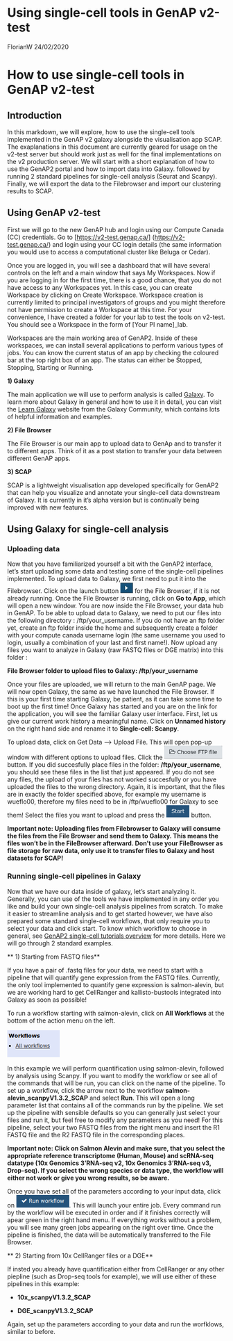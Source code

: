 Using single-cell tools in GenAP v2-test
================
FlorianW
24/02/2020

# How to use single-cell tools in GenAP v2-test

## Introduction

In this markdown, we will explore, how to use the single-cell tools
implemented in the GenAP v2 galaxy alongside the visualisation app SCAP.
The exaplanations in this document are currently geared for usage on the
v2-test server but should work just as well for the final
implementations on the v2 production server. We will start with a short
explanation of how to use the GenAP2 portal and how to import data into
Galaxy. followed by running 2 standard pipelines for single-cell
analysis (Seurat and Scanpy). Finally, we will export the data to the
Filebrowser and import our clustering results to SCAP.

## Using GenAP v2-test

First we will go to the new GenAP hub and login using our Compute Canada
(CC) credentials. Go to \[<https://v2-test.genap.ca/>\]
(<https://v2-test.genap.ca/>) and login using your CC login details (the
same information you would use to access a computational cluster like
Beluga or Cedar).

Once you are logged in, you will see a dashboard that will have several
controls on the left and a main window that says My Workspaces. Now if
you are logging in for the first time, there is a good chance, that you
do not have access to any Workspaces yet. In this case, you can create
Workspace by clicking on Create Workspace. Workspace creation is
currently limited to principal investigators of groups and you might
therefore not have permission to create a Workspace at this time. For
your convenience, I have created a folder for your lab to test the tools
on v2-test. You should see a Workspace in the form of \[Your PI
name\]\_lab.

Workspaces are the main working area of GenAP2. Inside of these
workspaces, we can install several applications to perform various types
of jobs. You can know the current status of an app by checking the
coloured bar at the top right box of an app. The status can either be
Stopped, Stopping, Starting or Running.

**1) Galaxy**

The main application we will use to perform analysis is called
[Galaxy](https://usegalaxy.org/). To learn more about Galaxy in general
and how to use it in detail, you can visit the [Learn
Galaxy](https://galaxyproject.org/learn/) website from the Galaxy
Community, which contains lots of helpful information and examples.

**2) File Browser**

The File Browser is our main app to upload data to GenAp and to transfer
it to different apps. Think of it as a post station to transfer your
data between different GenAP apps.

**3) SCAP**

SCAP is a lightweight visualisation app developed specifically for
GenAP2 that can help you visualize and annotate your single-cell data
downstream of Galaxy. It is currently in it’s alpha version but is
continually being improved with new features.

## Using Galaxy for single-cell analysis

### Uploading data

Now that you have familiarized yourself a bit with the GenAP2 interface,
let’s start uploading some data and testing some of the single-cell
pipelines implemented. To upload data to Galaxy, we first need to put it
into the Filebrowser. Click on the launch button
![](../www/GenAP_launch_button.jpg) for the File Browser, if it is not
already running. Once the File Browser is running, click on **Go to
App**, which will open a new window. You are now inside the File
Browser, your data hub in GenAP. To be able to upload data to Galaxy, we
need to put our files into the following directory :
/ftp/your\_username. If you do not have an ftp folder yet, create an ftp
folder inside the home and subsequently create a folder with your
compute canada username login (the same username you used to login,
usually a combination of your last and first name\!). Now upload any
files you want to analyze in Galaxy (raw FASTQ files or DGE matrix) into
this folder :

**File Browser folder to upload files to Galaxy: /ftp/your\_username**

Once your files are uploaded, we will return to the main GenAP page. We
will now open Galaxy, the same as we have launched the File Browser. If
this is your first time starting Galaxy, be patient, as it can take some
time to boot up the first time\! Once Galaxy has started and you are on
the link for the application, you will see the familiar Galaxy user
interface. First, let us give our current work history a meaningful
name. Click on **Unnamed history** on the right hand side and rename it
to **Single-cell: Scanpy**.

To upload data, click on Get Data –\> Upload File. This will open pop-up
window with different options to upload files. Click the
![](../www/GenAP_ftp_file.png) button. If you did succesfully place
files in the folder: **/ftp/your\_username**, you should see these files
in the list that just appeared. If you do not see any files, the upload
of your files has not worked succesfully or you have uploaded the files
to the wrong directory. Again, it is important, that the files are in
exactly the folder specified above, for example my username is wueflo00,
therefore my files need to be in /ftp/wueflo00 for Galaxy to see them\!
Select the files you want to upload and press the
![](../www/GenAP_start_button.png) button.

**Important note: Uploading files from Filebrowser to Galaxy will
consume the files from the File Browser and send them to Galaxy. This
means the files won’t be in the FileBrowser afterward. Don’t use your
FileBrowser as file storage for raw data, only use it to transfer files
to Galaxy and host datasets for SCAP\!**

### Running single-cell pipelines in Galaxy

Now that we have our data inside of galaxy, let’s start analyzing it.
Generally, you can use of the tools we have implemented in any order you
like and build your own single-cell analysis pipelines from scratch. To
make it easier to streamline analysis and to get started however, we
have also prepared some standard single-cell workflows, that only
require you to select your data and click start. To know which workflow
to choose in general, see [GenAP2 single-cell tutorials
overview](./tutorials/tutorial_overview.md) for more details. Here we
will go through 2 standard examples.

\*\* 1) Starting from FASTQ files\*\*

If you have a pair of .fastq files for your data, we need to start with
a pipeline that will quantify gene expression from the FASTQ files.
Currently, the only tool implemented to quantify gene expression is
salmon-alevin, but we are working hard to get CellRanger and
kallisto-bustools integrated into Galaxy as soon as possible\!

To run a workflow starting with salmon-alevin, click on **All
Workflows** at the bottom of the action menu on the left.

![](../www/GenAP_all_workflows.png)

In this example we will perform quantification using salmon-alevin,
followed by analysis using Scanpy. If you want to modify the workflow or
see all of the commands that will be run, you can click on the name of
the pipeline. To set up a workflow, click the arrow next to the workflow
**salmon-alevin\_scanpyV1.3.2\_SCAP** and select **Run**. This will open
a long parameter list that contains all of the commands run by the
pipeline. We set up the pipeline with sensible defaults so you can
generally just select your files and run it, but feel free to modify any
parameters as you need\! For this pipeline, select your two FASTQ files
from the right menu and insert the R1 FASTQ file and the R2 FASTQ file
in the corresponding places.

**Important note: Click on Salmon Alevin and make sure, that you select
the appropriate reference transcriptome (Human, Mouse) and scRNA-seq
datatype (10x Genomics 3’RNA-seq v2, 10x Genomics 3’RNA-seq v3,
Drop-seq). If you select the wrong species or data type, the workflow
will either not work or give you wrong results, so be aware.**

Once you have set all of the parameters according to your input data,
click on ![](../www/GenAP_run_workflow.png). This will launch your
entire job. Every command run by the workflow will be executed in order
and if it finishes correctly will apear green in the right hand menu. If
everything works without a problem, you will see many green jobs
appearing on the right over time. Once the pipeline is finished, the
data will be automatically transferred to the File Browser.

\*\* 2) Starting from 10x CellRanger files or a DGE\*\*

If insted you already have quantification either from CellRanger or any
other piepline (such as Drop-seq tools for example), we will use either
of these pipelines in this example:

  - **10x\_scanpyV1.3.2\_SCAP**

  - **DGE\_scanpyV1.3.2\_SCAP**

Again, set up the parameters according to your data and run the
worfklows, similar to before.

